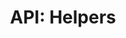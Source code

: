 ---
comment: "/**\n * @namespace HashBrown.Common.Helpers\n */"
meta:
    filename: index.js
    lineno: 3
    columnno: 0
    path: /home/mrzapp/Development/Web/hashbrown-cms/src/Common/Helpers
    code: {}
kind: namespace
name: Helpers
memberof: HashBrown.Common
longname: HashBrown.Common.Helpers
scope: static
shortname: Helpers
layout: docPage
permalink: /docs/hashbrown/common/helpers/
title: 'API: Helpers'
description: HashBrown.Common.Helpers

---